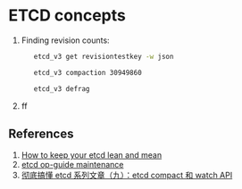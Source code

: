 # ETCD concepts

1. Finding revision counts:
   ```bash
      etcd_v3 get revisiontestkey -w json

      etcd_v3 compaction 30949860

      etcd_v3 defrag
   ```
2. ff




## References
1. [How to keep your etcd lean and mean](https://www.compose.com/articles/how-to-keep-your-etcd-lean-and-mean/)
2. [etcd op-guide maintenance](https://github.com/etcd-io/etcd/blob/master/Documentation/op-guide/maintenance.md)
3. [彻底搞懂 etcd 系列文章（九）：etcd compact 和 watch API](https://juejin.im/post/6874884171068604430)